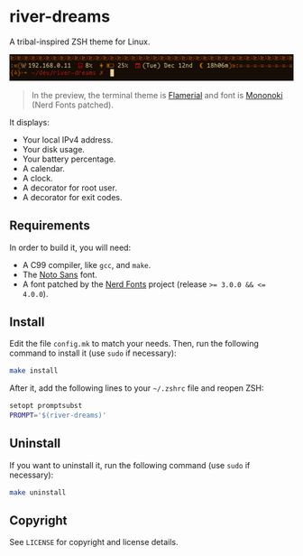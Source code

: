 # river-dreams
A tribal-inspired ZSH theme for Linux.

![](preview.png)
> In the preview, the terminal theme is [Flamerial](https://github.com/skippyr/flamerial)
> and font is [Mononoki](https://github.com/madmalik/mononoki) (Nerd Fonts patched).

It displays:

- Your local IPv4 address.
- Your disk usage.
- Your battery percentage.
- A calendar.
- A clock.
- A decorator for root user.
- A decorator for exit codes.

## Requirements
In order to build it, you will need:

- A C99 compiler, like `gcc`, and `make`.
- The [Noto Sans](https://fonts.google.com/noto/specimen/Noto+Sans) font.
- A font patched by the [Nerd Fonts](https://www.nerdfonts.com/font-downloads)
  project (release `>= 3.0.0 && <= 4.0.0`).

## Install
Edit the file `config.mk` to match your needs. Then, run the following command
to install it (use `sudo` if necessary):

```sh
make install
```

After it, add the following lines to your `~/.zshrc` file and reopen ZSH:

```sh
setopt promptsubst
PROMPT='$(river-dreams)'
```

## Uninstall
If you want to uninstall it, run the following command (use `sudo` if
necessary):

```sh
make uninstall
```

## Copyright
See `LICENSE` for copyright and license details.
